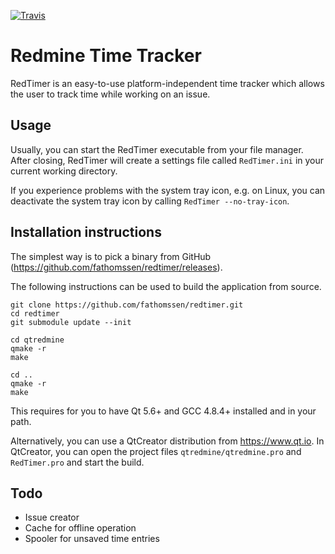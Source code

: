 [![Travis](https://travis-ci.org/fathomssen/redtimer.svg?branch=master)](https://travis-ci.org/fathomssen/redtimer)

Redmine Time Tracker
====================

RedTimer is an easy-to-use platform-independent time tracker which allows the user to track time while working
on an issue.

Usage
-----

Usually, you can start the RedTimer executable from your file manager. After closing, RedTimer will create a
settings file called `RedTimer.ini` in your current working directory.

If you experience problems with the system tray icon, e.g. on Linux, you can deactivate the system tray icon
by calling `RedTimer --no-tray-icon`.

Installation instructions
-------------------------

The simplest way is to pick a binary from GitHub (https://github.com/fathomssen/redtimer/releases).

The following instructions can be used to build the application from source.

```
git clone https://github.com/fathomssen/redtimer.git
cd redtimer
git submodule update --init

cd qtredmine
qmake -r
make

cd ..
qmake -r
make
```

This requires for you to have Qt 5.6+ and GCC 4.8.4+ installed and in your path.

Alternatively, you can use a QtCreator distribution from https://www.qt.io. In QtCreator, you can open the
project files `qtredmine/qtredmine.pro` and `RedTimer.pro` and start the build.

Todo
----

* Issue creator
* Cache for offline operation
* Spooler for unsaved time entries

